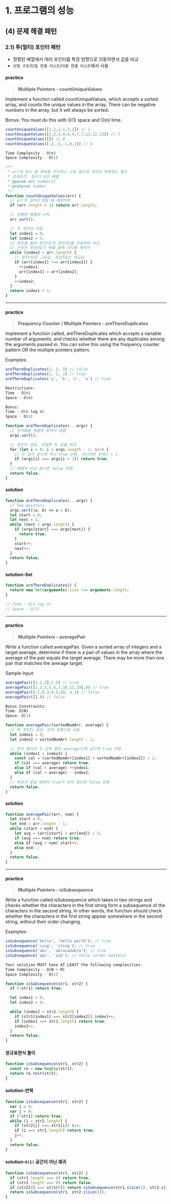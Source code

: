 # 1. 프로그램의 성능

## (4) 문제 해결 패턴

### 2.1) 투(멀티) 포인터 패턴

- 정렬된 배열에서 여러 포인터를 특정 방향으로 이동하면서 값을 비교
- `선형 구조`/`단일 연결 리스트`/`이중 연결 리스트`에서 사용

#### practice

> **Multiple Pointers - countUniqueValues**

Implement a function called countUniqueValues, which accepts a sorted array, and counts the unique values in the array. There can be negative numbers in the array, but it will always be sorted.

Bonus: You must do this with O(1) space and O(n) time.

```ts
countUniqueValues([1,1,1,1,1,2]) // 2
countUniqueValues([1,2,3,4,4,4,7,7,12,12,13]) // 7
countUniqueValues([]) // 0
countUniqueValues([-2,-1,-1,0,1]) // 4

Time Complexity - O(n)
Space Complexity - O(1)
```

```ts
/**
 * arr의 원소 중 중복을 무시하고 고유 원소의 개수만 반환하는 함수
 * 경계조건: 길이가 0인 배열
 * @param arr number[]
 * @returns number
 */
function countUniqueValues(arr) {
  // arr의 길이가 0일 때 예외처리
  if (arr.length < 1) return arr.length;

  // 정렬된 배열로 시작
  arr.sort();

  // 두 포인터 지정
  let index1 = 0;
  let index2 = 1;
  // 루프를 돌려 포인터1과 포인터2를 이동하며 비교
  // 선두인 포인터2가 배열 끝에 다다를 때까지
  while (index2 < arr.length) {
    // 포인터1은 고유값, 포인터2는 비교값
    if (arr[index1] !== arr[index2]) {
      ++index1;
      arr[index1] = arr[index2];
    }
    ++index2;
  }
  return index1 + 1;
}
```

---

#### practice

> **Frequency Counter / Multiple Pointers - areThereDuplicates**

Implement a function called, areThereDuplicates which accepts a variable number of arguments, and checks whether there are any duplicates among the arguments passed in. You can solve this using the frequency counter pattern OR the multiple pointers pattern.

Examples:

```ts
areThereDuplicates(1, 2, 3) // false
areThereDuplicates(1, 2, 2) // true
areThereDuplicates('a', 'b', 'c', 'a') // true

Restrictions:
Time - O(n)
Space - O(n)

Bonus:
Time - O(n log n)
Space - O(1)
```

```ts
function areThereDuplicates(...args) {
  // 인자들을 배열로 받아서 정렬
  args.sort();

  // 포인터 생성, 인접한 두 값을 비교
  for (let i = 0; i < args.length - 1; i++) {
    // 두 값이 같으면 즉시 true 반환, 아니라면 인덱스 + 1
    if (args[i] === args[i + 1]) return true;
  }
  // 배열의 비교 끝나면 false 반환
  return false;
}
```

#### solution

```ts
function areThereDuplicates(...args) {
  // Two pointers
  args.sort((a, b) => a > b);
  let start = 0;
  let next = 1;
  while (next < args.length) {
    if (args[start] === args[next]) {
      return true;
    }
    start++;
    next++;
  }
  return false;
}
```

#### solution-Set

```ts
function areThereDuplicates() {
  return new Set(arguments).size !== arguments.length;
}

// Time - O(n log n)
// Space - O(1)
```

---

#### practice

> **Multiple Pointers - averagePair**

Write a function called averagePair. Given a sorted array of integers and a target average, determine if there is a pair of values in the array where the average of the pair equals the target average. There may be more than one pair that matches the average target.

Sample Input:

```ts
averagePair([1,2,3],2.5) // true
averagePair([1,3,3,5,6,7,10,12,19],8) // true
averagePair([-1,0,3,4,5,6], 4.1) // false
averagePair([],4) // false

Bonus Constraints:
Time: O(N)
Space: O(1)
```

```ts
function averagePair(sortedNumArr, average) {
  // 투 포인터 생성, 반대 방향으로 이동
  let index1 = 0;
  let index2 = sortedNumArr.length - 1;

  // 루프 돌려서 두 값의 합이 average*2와 같으면 true 반환
  while (index1 < index2) {
    const cal = (sortedNumArr[index1] + sortedNumArr[index2]) / 2;
    if (cal === average) return true;
    else if (cal < average) ++index1;
    else if (cal > average) --index2;
  }
  // 루프가 끝날 때까지 true가 되지 않으면 false 반환
  return false;
}
```

#### solution

```ts
function averagePair(arr, num) {
  let start = 0;
  let end = arr.length - 1;
  while (start < end) {
    let avg = (arr[start] + arr[end]) / 2;
    if (avg === num) return true;
    else if (avg < num) start++;
    else end--;
  }
  return false;
}
```

---

#### practice

> **Multiple Pointers - isSubsequence**

Write a function called isSubsequence which takes in two strings and checks whether the characters in the first string form a subsequence of the characters in the second string. In other words, the function should check whether the characters in the first string appear somewhere in the second string, without their order changing.

Examples:

```ts
isSubsequence('hello', 'hello world'); // true
isSubsequence('sing', 'sting'); // true
isSubsequence('abc', 'abracadabra'); // true
isSubsequence('abc', 'acb'); // false (order matters)

Your solution MUST have AT LEAST the following complexities:
Time Complexity - O(N + M)
Space Complexity - O(1)
```

```ts
function isSubsequence(str1, str2) {
  if (!str1) return true;

  let index1 = 0;
  let index2 = 0;

  while (index2 < str2.length) {
    if (str1[index1] === str2[index2]) index1++;
    if (index1 === str1.length) return true;
    index2++;
  }
  return false;
}
```

#### 정규표현식 풀이

```ts
function isSubsequence(str1, str2) {
  const re = new RegExp(str1);
  return re.test(str2);
}
```

#### solution-반복

```ts
function isSubsequence(str1, str2) {
  var i = 0;
  var j = 0;
  if (!str1) return true;
  while (j < str2.length) {
    if (str2[j] === str1[i]) i++;
    if (i === str1.length) return true;
    j++;
  }
  return false;
}
```

#### solution-`O(1)` 공간이 아닌 재귀

```ts
function isSubsequence(str1, str2) {
  if (str1.length === 0) return true;
  if (str2.length === 0) return false;
  if (str2[0] === str1[0]) return isSubsequence(str1.slice(1), str2.slice(1));
  return isSubsequence(str1, str2.slice(1));
}
```
